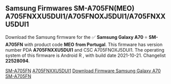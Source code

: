 <h2>Samsung Firmwares SM-A705FN(MEO) A705FNXXU5DUI1/A705FNOXJ5DUI1/A705FNXXU5DUI1</h2>
Download the Samsung firmware for the ✅ <strong>Samsung Galaxy A70 </strong> ⭐ <strong>SM-A705FN</strong> with product code <strong>MEO</strong> <strong> from Portugal</strong>. This firmware has version number PDA <strong>A705FNXXU5DUI1</strong> and CSC A705FNOXJ5DUI1. The operating system of this firmware is Android R , with build date 2021-10-21. Changelist <strong>22528094</strong>.


[SM-A705FN](https://samfirm.shop/samsung/model/SM-A705FN)
[A705FNXXU5DUI1](https://samfirm.shop/samsung/pda/A705FNXXU5DUI1)
[Download Firmware Samsung Galaxy A70 SM-A705FN](https://samfirm.shop/samsung/firmware/467957)

